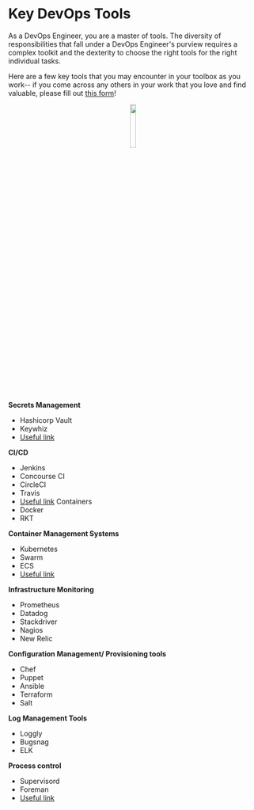 # Key DevOps Tools

As a DevOps Engineer, you are a master of tools. The diversity of responsibilities that fall under a DevOps Engineer's purview requires a complex toolkit and the dexterity to choose the right tools for the right individual tasks. 

Here are a few key tools that you may encounter in your toolbox as you work-- if you come across any others in your work that you love and find valuable, please fill out [this form](https://docs.google.com/a/andela.com/forms/d/1LyMSebi90YnUxj5G6UD4eGGsItjb3XjgeAAWHpQZYkQ/edit)! 

<p align="center">
  <img align="center" width="15%" src="https://user-images.githubusercontent.com/5239538/27185917-c3f63594-51b4-11e7-8aaf-70728c3efb73.png" />
</p>


**Secrets Management**
- Hashicorp Vault
- Keywhiz
- [Useful link](https://gist.github.com/maxvt/bb49a6c7243163b8120625fc8ae3f3cd)

**CI/CD**
- Jenkins
- Concourse CI
- CircleCI
- Travis
- [Useful link](https://www.slant.co/topics/799/~best-continuous-integration-tools)
Containers
- Docker
- RKT

**Container Management Systems**
- Kubernetes
- Swarm
- ECS
- [Useful link](http://alexander.holbreich.org/container-management-list/)

**Infrastructure Monitoring**
- Prometheus
- Datadog
- Stackdriver
- Nagios
- New Relic

**Configuration Management/ Provisioning tools**
  - Chef
  - Puppet
  - Ansible
- Terraform
- Salt

**Log Management Tools**
- Loggly 
- Bugsnag
- ELK

**Process control**
- Supervisord 
- Foreman
- [Useful link](https://xebialabs.com/periodic-table-of-devops-tools/)
